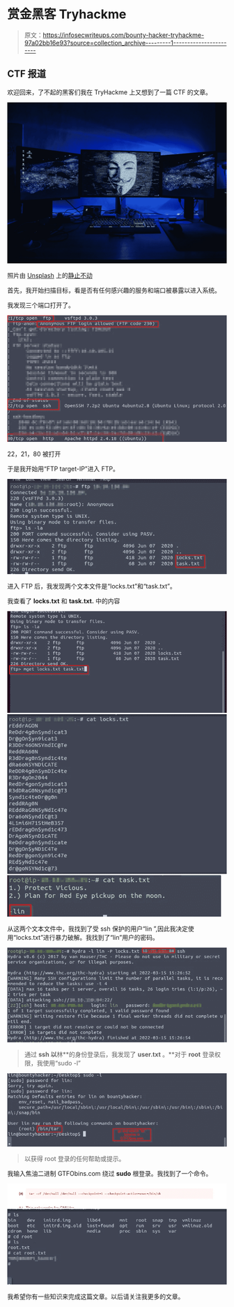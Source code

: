 # 赏金黑客 Tryhackme

> 原文：<https://infosecwriteups.com/bounty-hacker-tryhackme-97a02bb16e93?source=collection_archive---------1----------------------->

## CTF 报道

欢迎回来，了不起的黑客们我在 TryHackme 上又想到了一篇 CTF 的文章。

![](img/30eadd861a569741b73d9cdf7ceaa58f.png)

照片由 [Unsplash](https://unsplash.com?utm_source=medium&utm_medium=referral) 上的[静止不动](https://unsplash.com/@stillnes_in_motion?utm_source=medium&utm_medium=referral)

首先，我开始扫描目标，看是否有任何感兴趣的服务和端口被暴露以进入系统。

我发现三个端口打开了。

![](img/3a9daa39823b7de13a99a6a6b9a86e76.png)

22，21，80 被打开

于是我开始用“FTP target-IP”进入 FTP。

![](img/c0fba4fc1f4871dd873e83b445d936bd.png)

进入 FTP 后，我发现两个文本文件是“locks.txt”和“task.txt”。

我查看了 **locks.txt** 和 **task.txt.** 中的内容

![](img/1af568568628db9f952d768559766f32.png)![](img/0b730721c74d6a3d2e077549dcf9e27a.png)![](img/fb1c0d0442679abb6d5a5b6d33f46b00.png)

从这两个文本文件中，我找到了受 ssh 保护的用户“lin ”,因此我决定使用“locks.txt”进行暴力破解。我找到了“lin”用户的密码。

![](img/bea1e297a757a72fc8fef795b8c9e40b.png)

> 通过 **ssh 以**林**的身份登录后，我发现了 **user.txt** 。**对于 **root** 登录权限，我使用“sudo -l”

![](img/3f2d9446af147886ad9fcef873d06fe0.png)

> 以获得 root 登录的任何帮助或提示。

我输入焦油二进制 GTFObins.com 绕过 **sudo** 根登录。我找到了一个命令。

![](img/e286a6b788f70c34979d276560a545eb.png)![](img/79e839685ef744feb146818f3b900435.png)

我希望你有一些知识来完成这篇文章。以后请关注我更多的文章。